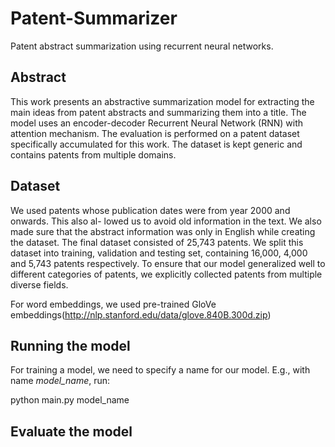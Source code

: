# Patent-Summarizer
Patent abstract summarization using recurrent neural networks.

## Abstract

This work presents an abstractive summarization model for extracting the main ideas from patent abstracts and summarizing them into a title. The model uses an encoder-decoder Recurrent Neural Network (RNN) with attention mechanism. The evaluation is performed on a patent dataset specifically accumulated for this work. The dataset is kept generic and contains patents from multiple domains.


## Dataset

We used patents whose publication dates were from year 2000 and onwards. This also al- lowed us to avoid old information in the text. We also made sure that the abstract information was only in English while creating the dataset. The final dataset consisted of 25,743 patents. We split this dataset into training, validation and testing set, containing 16,000, 4,000 and 5,743 patents respectively. To ensure that our model generalized well to different categories of patents, we explicitly collected patents from multiple diverse fields.  
 
 For word embeddings, we used pre-trained GloVe embeddings(http://nlp.stanford.edu/data/glove.840B.300d.zip)

## Running the model

For training a model, we need to specify a name for our model. E.g., with name <i>model_name</i>, run:

  python main.py model_name

## Evaluate the model


